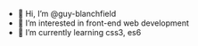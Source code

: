 - 👋 Hi, I’m @guy-blanchfield
- 👀 I’m interested in front-end web development
- 🌱 I’m currently learning css3, es6

<!---
guy-blanchfield/guy-blanchfield is a ✨ special ✨ repository because its `README.md` (this file) appears on your GitHub profile.
You can click the Preview link to take a look at your changes.
--->
